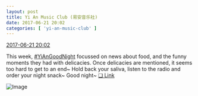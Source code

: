 ```yaml
---
layout: post
title: Yi An Music Club (易安音乐社)
date: 2017-06-21 20:02
categories: [ 'yi-an-music-club' ]
---
```


<div class="weibo-info">
  <a href="http://weibo.com/6094546964/F8SGwvE63">2017-06-21 20:02</a>
</div>

This week, [#YiAnGoodNight](http://weibo.com/p/10080892b104a59bff303ca883e7931b5b916e) focussed on news about food, and the funny moments they had with delicacies. Once delicacies are mentioned, it seems too hard to get to an end~ Hold back your saliva, listen to the radio and order your night snack~ Good night~ [❏ Link](http://www.ximalaya.com/78339006/sound/41471960)

<!-- more -->

![Image](https://wx1.sinaimg.cn/mw690/006Es64Agy1fgt2hf1zzuj31jk17u7wj.jpg)
